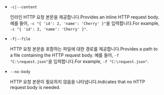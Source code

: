* `-c|--content`

  <span data-ttu-id="190f7-101">인라인 HTTP 요청 본문을 제공합니다.</span><span class="sxs-lookup"><span data-stu-id="190f7-101">Provides an inline HTTP request body.</span></span> <span data-ttu-id="190f7-102">예를 들어, `-c "{ 'id': 2, 'name': 'Cherry' }"`을 입력합니다.</span><span class="sxs-lookup"><span data-stu-id="190f7-102">For example, `-c "{ 'id': 2, 'name': 'Cherry' }"`.</span></span>

* `-f|--file`

  <span data-ttu-id="190f7-103">HTTP 요청 본문을 포함하는 파일에 대한 경로를 제공합니다.</span><span class="sxs-lookup"><span data-stu-id="190f7-103">Provides a path to a file containing the HTTP request body.</span></span> <span data-ttu-id="190f7-104">예를 들어, `-f "C:\request.json"`을 입력합니다.</span><span class="sxs-lookup"><span data-stu-id="190f7-104">For example, `-f "C:\request.json"`.</span></span>

* `--no-body`

  <span data-ttu-id="190f7-105">HTTP 요청 본문이 필요하지 않음을 나타냅니다.</span><span class="sxs-lookup"><span data-stu-id="190f7-105">Indicates that no HTTP request body is needed.</span></span>
